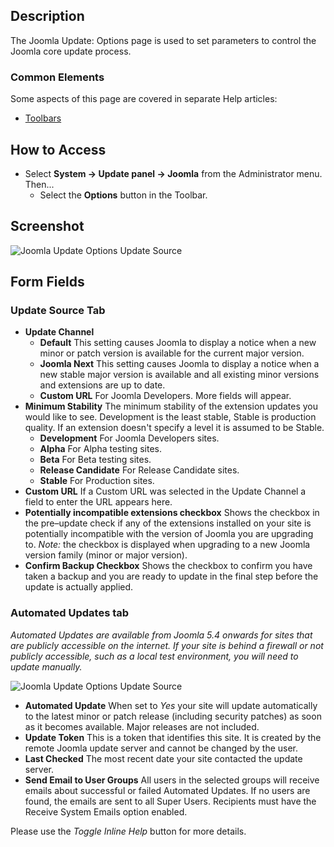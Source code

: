 <!-- Filename: Help4.x:Joomla_Update:_Options / Display title: Joomla Update: Options -->

## Description

The Joomla Update: Options page is used to set parameters to control the 
Joomla core update process.

### Common Elements

Some aspects of this page are covered in separate Help articles:

* [Toolbars](jdocmanual?article=help/common-elements/toolbars)

## How to Access

- Select **System → Update panel → Joomla** from the Administrator menu. Then...
  - Select the **Options** button in the Toolbar.

## Screenshot

![Joomla Update Options Update Source](../../../en/images/joomla-update/joomla-update-options.png)

## Form Fields

### Update Source Tab

- **Update Channel**
  - **Default** This setting causes Joomla to display a notice when a new 
  minor or patch version is available for the current major version. 
  - **Joomla Next** This setting causes Joomla to display a notice when a 
  new stable major version is available and all existing minor versions and
  extensions are up to date.
  - **Custom URL** For Joomla Developers. More fields will appear.
- **Minimum Stability** The minimum stability of the extension updates
  you would like to see. Development is the least stable, Stable is
  production quality. If an extension doesn't specify a level it is
  assumed to be Stable.
  - **Development** For Joomla Developers sites.
  - **Alpha** For Alpha testing sites.
  - **Beta** For Beta testing sites.
  - **Release Candidate** For Release Candidate sites.
  - **Stable** For Production sites.
- **Custom URL** If a Custom URL was selected in the Update Channel a field to enter the URL appears here.
- **Potentially incompatible extensions checkbox** Shows the checkbox in the 
  pre–update check if any of the extensions installed on your site is 
  potentially incompatible with the version of Joomla you are upgrading to. 
  *Note:* the checkbox is displayed when upgrading to a new Joomla version 
  family (minor or major version).
- **Confirm Backup Checkbox** Shows the checkbox to confirm you have taken 
  a backup and you are ready to update in the final step before the update is 
  actually applied. 

### Automated Updates tab

*Automated Updates are available from Joomla 5.4 onwards for sites that are publicly accessible on the internet. If your site is behind a firewall or not publicly accessible, such as a local test environment, you will need to update manually.*

![Joomla Update Options Update Source](../../../en/images/joomla-update/joomla-update-options-automated-updates.png)

- **Automated Update** When set to *Yes* your site will update automatically to the latest minor or patch release (including security patches) as soon as it becomes available. Major releases are not included.
- **Update Token** This is a token that identifies this site. It is created by the remote Joomla update server and cannot be changed by the user.
- **Last Checked** The most recent date your site contacted the update server.
- **Send Email to User Groups** All users in the selected groups will receive emails about successful or failed Automated Updates. If no users are found, the emails are sent to all Super Users. Recipients must have the Receive System Emails option enabled.

Please use the *Toggle Inline Help* button for more details.
